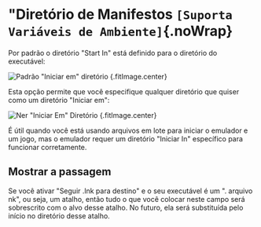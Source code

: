 # "Diretório de Manifestos `[Suporta Variáveis de Ambiente]`{.noWrap}

Por padrão o diretório "Start In" está definido para o diretório do executável:

![Padrão "Iniciar em" diretório](../../../assets/images/default-start-in-directory.png) {.fitImage.center}

Esta opção permite que você especifique qualquer diretório que quiser como um diretório "Iniciar em":

![Ner "Iniciar Em" Diretório](../../../assets/images/new-start-in-directory.png) {.fitImage.center}

É útil quando você está usando arquivos em lote para iniciar o emulador e um jogo, mas o emulador requer um diretório "Iniciar In" específico para funcionar corretamente.

## Mostrar a passagem
Se você ativar "Seguir .lnk para destino" e o seu executável é um ". arquivo nk", ou seja, um atalho, então tudo o que você colocar neste campo será sobrescrito com o alvo desse atalho. No futuro, ela será substituída pelo início no diretório desse atalho.
